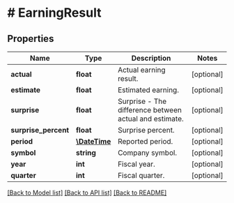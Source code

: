 # # EarningResult

## Properties

Name | Type | Description | Notes
------------ | ------------- | ------------- | -------------
**actual** | **float** | Actual earning result. | [optional]
**estimate** | **float** | Estimated earning. | [optional]
**surprise** | **float** | Surprise - The difference between actual and estimate. | [optional]
**surprise_percent** | **float** | Surprise percent. | [optional]
**period** | [**\DateTime**](\DateTime.md) | Reported period. | [optional]
**symbol** | **string** | Company symbol. | [optional]
**year** | **int** | Fiscal year. | [optional]
**quarter** | **int** | Fiscal quarter. | [optional]

[[Back to Model list]](../../README.md#models) [[Back to API list]](../../README.md#endpoints) [[Back to README]](../../README.md)
